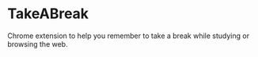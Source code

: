 # TakeABreak
Chrome extension to help you remember to take a break while studying or browsing the web.
